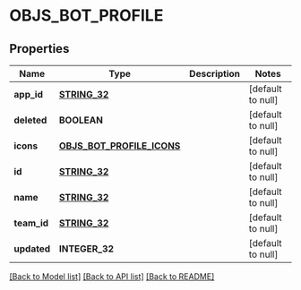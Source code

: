 # OBJS_BOT_PROFILE

## Properties
Name | Type | Description | Notes
------------ | ------------- | ------------- | -------------
**app_id** | [**STRING_32**](STRING_32.md) |  | [default to null]
**deleted** | **BOOLEAN** |  | [default to null]
**icons** | [**OBJS_BOT_PROFILE_ICONS**](objs_bot_profile_icons.md) |  | [default to null]
**id** | [**STRING_32**](STRING_32.md) |  | [default to null]
**name** | [**STRING_32**](STRING_32.md) |  | [default to null]
**team_id** | [**STRING_32**](STRING_32.md) |  | [default to null]
**updated** | **INTEGER_32** |  | [default to null]

[[Back to Model list]](../README.md#documentation-for-models) [[Back to API list]](../README.md#documentation-for-api-endpoints) [[Back to README]](../README.md)


